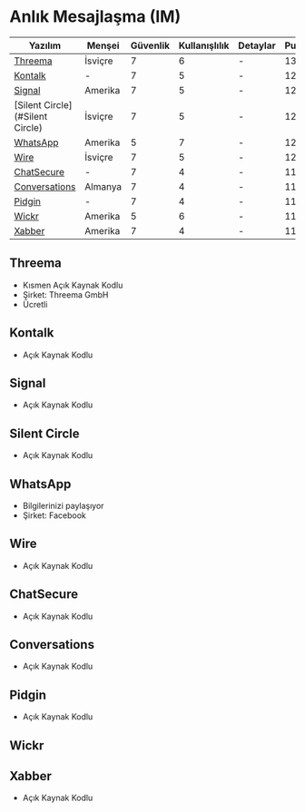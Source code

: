 # Anlık Mesajlaşma (IM)

| Yazılım | Menşei | Güvenlik | Kullanışlılık | Detaylar | Puan |
| - | - | - | - | - | - |
| [Threema](#Threema) | İsviçre | 7 | 6 | - | 13 |
| [Kontalk](#Kontalk) | - | 7 | 5 | - | 12 |
| [Signal](#Signal) | Amerika | 7 | 5 | - | 12 |
| [Silent Circle](#Silent Circle) | İsviçre | 7 | 5 | - | 12 |
| [WhatsApp](#WhatsApp) | Amerika | 5 | 7 | - | 12 |
| [Wire](#Wire) | İsviçre | 7 | 5 | - | 12 |
| [ChatSecure](#ChatSecure) | - | 7 | 4 | - | 11 |
| [Conversations](#Conversations) | Almanya | 7 | 4 | - | 11 |
| [Pidgin](#Pidgin) | - | 7 | 4 | - | 11 |
| [Wickr](#Wickr) | Amerika | 5 | 6 | - | 11 |
| [Xabber](#Xabber) | Amerika | 7 | 4 | - | 11 |

## Threema

* Kısmen Açık Kaynak Kodlu
* Şirket: Threema GmbH
* Ücretli

## Kontalk

* Açık Kaynak Kodlu

## Signal

* Açık Kaynak Kodlu

## Silent Circle

* Açık Kaynak Kodlu

## WhatsApp

* Bilgilerinizi paylaşıyor
* Şirket: Facebook

## Wire

* Açık Kaynak Kodlu

## ChatSecure

* Açık Kaynak Kodlu

## Conversations

* Açık Kaynak Kodlu

## Pidgin

* Açık Kaynak Kodlu

## Wickr

## Xabber

* Açık Kaynak Kodlu
